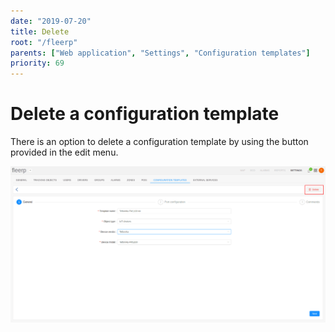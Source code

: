 ```yaml
---
date: "2019-07-20"
title: Delete
root: "/fleerp"
parents: ["Web application", "Settings", "Configuration templates"]
priority: 69
---
```


# Delete a configuration template

There is an option to delete a configuration template by using the button provided in the edit menu.

![DeleteTemplate](delete-template-en.png)
